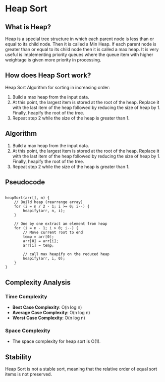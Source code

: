 # Heap Sort

## What is Heap?

Heap is a special tree structure in which each parent node is less than or equal to its child node. Then it is called a Min Heap. If each parent node is greater than or equal to its child node then it is called a max heap. It is very useful is implementing priority queues where the queue item with higher weightage is given more priority in processing.

## How does Heap Sort work?

Heap Sort Algorithm for sorting in increasing order:

1. Build a max heap from the input data.
2. At this point, the largest item is stored at the root of the heap. Replace it with the last item of the heap followed by reducing the size of heap by 1. Finally, heapify the root of the tree.
3. Repeat step 2 while the size of the heap is greater than 1.

## Algorithm

1. Build a max heap from the input data.
2. At this point, the largest item is stored at the root of the heap. Replace it with the last item of the heap followed by reducing the size of heap by 1. Finally, heapify the root of the tree.
3. Repeat step 2 while the size of the heap is greater than 1.

## Pseudocode

```plaintext

heapSort(arr[], n) {
    // Build heap (rearrange array)
    for (i = n / 2 - 1; i >= 0; i--) {
        heapify(arr, n, i);
    }

    // One by one extract an element from heap
    for (i = n - 1; i > 0; i--) {
        // Move current root to end
        temp = arr[0];
        arr[0] = arr[i];
        arr[i] = temp;

        // call max heapify on the reduced heap
        heapify(arr, i, 0);
    }
}
```

## Complexity Analysis

### Time Complexity

-   **Best Case Complexity**: O(n log n)
-   **Average Case Complexity**: O(n log n)
-   **Worst Case Complexity**: O(n log n)

### Space Complexity

-   The space complexity for heap sort is O(1).

## Stability

Heap Sort is not a stable sort, meaning that the relative order of equal sort items is not preserved.
